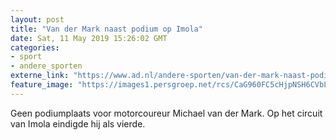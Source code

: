 ```yaml
---
layout: post
title: "Van der Mark naast podium op Imola"
date: Sat, 11 May 2019 15:26:02 GMT
categories: 
- sport 
- andere_sporten 
externe_link: "https://www.ad.nl/andere-sporten/van-der-mark-naast-podium-op-imola~a8702b4c/"
feature_image: "https://images1.persgroep.net/rcs/CaG960FC5cHjpNSH6CVbLr7_AIk/diocontent/145521316/_fitwidth/400/?appId=21791a8992982cd8da851550a453bd7f&quality=0.7"
---
```


Geen podiumplaats voor motorcoureur Michael van der Mark. Op het circuit van Imola eindigde hij als vierde.
